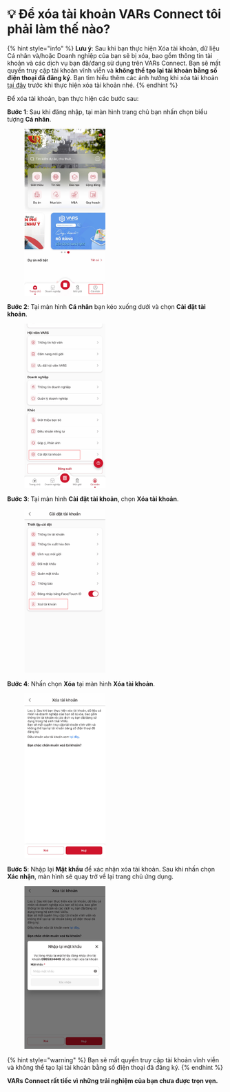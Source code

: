 # 💡 Để xóa tài khoản VARs Connect tôi phải làm thế nào?

{% hint style="info" %}
**Lưu ý**: Sau khi bạn thực hiện Xóa tài khoản, dữ liệu Cá nhân và/hoặc Doanh nghiệp của bạn sẽ bị xóa, bao gồm thông tin tài khoản và các dịch vụ bạn đã/đang sử dụng trên VARs Connect. Bạn sẽ mất quyền truy cập tài khoản vĩnh viễn và **không thể tạo lại tài khoản bằng số điện thoại đã đăng ký**. Bạn tìm hiểu thêm các ảnh hưởng khi xóa tài khoản [tại đây](broken-reference) trước khi thực hiện xóa tài khoản nhé.
{% endhint %}

Để xóa tài khoản, bạn thực hiện các bước sau:

**Bước 1**: Sau khi đăng nhập, tại màn hình trang chủ bạn nhấn chọn biểu tượng **Cá nhân**.

<figure><img src="../.gitbook/assets/image (1052).png" alt="" width="188"><figcaption></figcaption></figure>

**Bước 2**: Tại màn hình **Cá nhân** bạn kéo xuống dưới và chọn **Cài đặt tài khoản**. &#x20;

<figure><img src="../.gitbook/assets/image (1053).png" alt="" width="188"><figcaption></figcaption></figure>

**Bước 3**: Tại màn hình **Cài đặt tài khoản**, chọn **Xóa tài khoản**.&#x20;

<figure><img src="../.gitbook/assets/image (679).png" alt="" width="188"><figcaption></figcaption></figure>

**Bước 4**: Nhấn chọn **Xóa** tại màn hình **Xóa tài khoản**.

<figure><img src="../.gitbook/assets/image (680).png" alt="" width="188"><figcaption></figcaption></figure>

**Bước 5**: Nhập lại **Mật khẩu** để xác nhận xóa tài khoản. Sau khi nhấn chọn **Xác nhận**, màn hình sẽ quay trở về lại trang chủ ứng dụng.

<figure><img src="../.gitbook/assets/image (681).png" alt="" width="188"><figcaption></figcaption></figure>

{% hint style="warning" %}
Bạn sẽ mất quyền truy cập tài khoản vĩnh viễn và không thể tạo lại tài khoản bằng số điện thoại đã đăng ký.
{% endhint %}

&#x20;              **VARs Connect rất tiếc vì những trải nghiệm của bạn chưa được trọn vẹn.**
